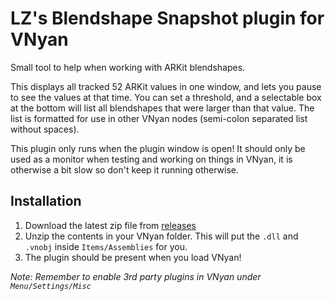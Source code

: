 # LZ's Blendshape Snapshot plugin for VNyan
Small tool to help when working with ARKit blendshapes. 

This displays all tracked 52 ARKit values in one window, and lets you pause to see the values at that time. You can set a threshold, and a selectable box at the bottom will list all blendshapes that were larger than that value. The list is formatted for use in other VNyan nodes (semi-colon separated list without spaces).

This plugin only runs when the plugin window is open! It should only be used as a monitor when testing and working on things in VNyan, it is otherwise a bit slow so don't keep it running otherwise.

## Installation
1. Download the latest zip file from [releases](https://github.com/Lunazera/VNyan-Blendshape-Snapshot/releases/)
2. Unzip the contents in your VNyan folder. This will put the `.dll` and `.vnobj` inside `Items/Assemblies` for you.
3. The plugin should be present when you load VNyan!

*Note: Remember to enable 3rd party plugins in VNyan under `Menu/Settings/Misc`*